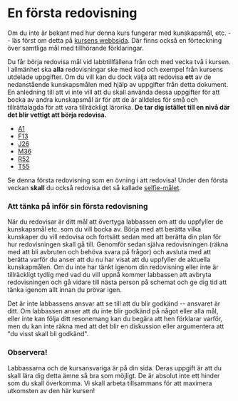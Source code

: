 En första redovisning
=====================

Om du inte är bekant med hur denna kurs fungerar med kunskapsmål,
etc. -- läs först om detta på
[kursens webbsida](http://wrigstad.com/ioopm/about.php#redovisa).
Där finns också en förteckning över samtliga mål med tillhörande
förklaringar.

Du får börja redovisa mål vid labbtillfällena från och med vecka
två i kursen. I allmänhet ska **alla** redovisningar ske med
kod och exempel från kursens utdelade uppgifter. Om du vill kan du
dock välja att redovisa **ett** av de nedanstående
kunskapsmålen med hjälp av uppgifter från detta dokument. En
anledning till att vi inte vill att du skall använda dessa
uppgifter för att bocka av andra kunskapsmål är för att de är
alldeles för små och tillrättalagda för att vara tillräckligt
lärorika. **De tar dig istället till en nivå där det blir
  vettigt att börja redovisa.**

* [A1](http://auportal.herokuapp.com/achievements/1)
* [F13](http://auportal.herokuapp.com/achievements/13)
* [J26](http://auportal.herokuapp.com/achievements/26)
* [M36](http://auportal.herokuapp.com/achievements/36)
* [R52](http://auportal.herokuapp.com/achievements/52)
* [T55](http://auportal.herokuapp.com/achievements/55)

Se denna första redovisning som en övning i att redovisa! Under
den första veckan **skall** du också redovisa det så kallade
[selfie-målet](http://auportal.herokuapp.com/achievements/63).

### Att tänka på inför sin första redovisning

När du redovisar är ditt mål att övertyga labbassen om att du
uppfyller de kunskapsmål etc. som du vill bocka av. Börja med att
berätta vilka kunskaper du vill redovisa och fortsätt sedan med
att berätta din plan för hur redovisningen skall gå till. Genomför
sedan själva redovisningen (räkna med att bli avbruten och behöva
svara på frågor) och avsluta med att berätta varför du anser att
du nu har visat att du uppfyller de aktuella kunskapmålen. Om du
inte har tänkt igenom din redovisning eller inte är tillräckligt
tydlig med vad du vill uppnå kommer labbassen att avbryta
redovisningen och gå vidare till nästa person på schemat och ge
dig tid att tänka igenom allt innan du prövar igen.

Det är inte labbassens ansvar att se till att du blir godkänd --
ansvaret är ditt. Om labbassen anser att du inte blir godkänd på
något eller alla mål, eller inte kan följa ditt resonemang kan du
begära att hen förklarar varför, men du kan inte räkna med att det
blir en diskussion eller argumentera att "du visst skall bli
godkänd".

### Observera!

Labbassarna och de kursansvariga är på din sida. Deras uppgift är
att du skall lära dig detta ämne så bra som möjligt. De är absolut
inte ett hinder som du skall överkomma. Vi skall arbeta
tillsammans för att maximera utkomsten av den här kursen!
